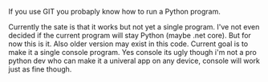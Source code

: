 If you use GIT you probaply know how to run a Python program.

Currently the sate is that it works but not yet a single program.
I've not even decided if the current program will stay Python (maybe .net core).
But for now this is it.
Also older version may exist in this code.
Current goal is to make it a single console program.
Yes console its ugly though i'm not a pro python dev who can make it a univeral app on any device, console will work just as fine though.
